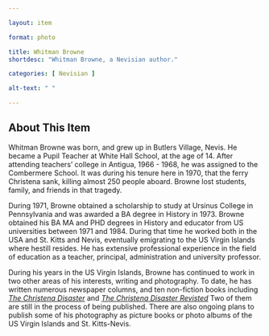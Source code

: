 ```yaml
--- 

layout: item

format: photo 

title: Whitman Browne
shortdesc: "Whitman Browne, a Nevisian author."

categories: [ Nevisian ] 

alt-text: " "

--- 
```


## About This Item 

Whitman Browne was born, and grew up in Butlers Village, Nevis.  He became a Pupil Teacher at White Hall School, at the age of 14.  After attending teachers’ college in Antigua, 1966 - 1968, he was assigned to the Combermere School.  It was during his tenure here in 1970, that the ferry Christena sank, killing almost 250 people aboard.  Browne lost students, family, and friends in that tragedy.

During 1971, Browne obtained a scholarship to study at Ursinus College in Pennsylvania and was awarded a BA degree in History in 1973.  Browne obtained his BA MA and PHD degrees in History and educator from US universities between 1971 and 1984. During that time he worked both in the USA and St. Kitts and Nevis, eventually emigrating to the US Virgin Islands where hestill resides. He has extensive professional experience in the field of education as a teacher, principal, administration and university professor.

During his years in the US Virgin Islands, Browne has continued to work in two other areas of his interests, writing and photography.  To date, he has written numerous newspaper columns, and ten non-fiction books including _[The Christena Disaster](https://cfbcworks.github.io/Independence40SKN/items/SKN_IN17.html)_ and _[The Christena Disaster Revisted](https://cfbcworks.github.io/Independence40SKN/items/SKN_IN18.html)_ Two of them are still in the process of being published. There are also ongoing plans to publish some of his photography as picture books or photo albums of the US Virgin Islands and St. Kitts-Nevis.

